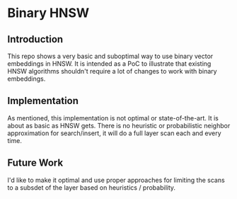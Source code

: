# Binary HNSW

## Introduction
This repo shows a very basic and suboptimal way to use binary vector embeddings in HNSW.  It is intended as a PoC to illustrate
that existing HNSW algorithms shouldn't require a lot of changes to work with binary embeddings. 

## Implementation
As mentioned, this implementation is not optimal or state-of-the-art.  It is about as basic as HNSW gets.  There is no heuristic
or probabilistic neighbor approximation for search/insert, it will do a full layer scan each and every time.  

## Future Work
I'd like to make it optimal and use proper approaches for limiting the scans to a subsdet of the layer based on heuristics / probability. 

